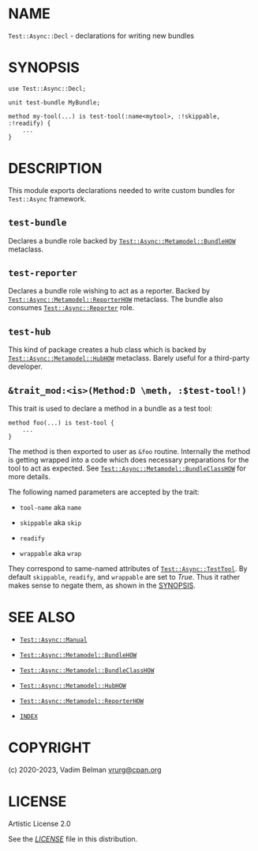 # NAME

`Test::Async::Decl` - declarations for writing new bundles

# SYNOPSIS

``` 
use Test::Async::Decl;

unit test-bundle MyBundle;

method my-tool(...) is test-tool(:name<mytool>, :!skippable, :!readify) {
    ...
}
```

# DESCRIPTION

This module exports declarations needed to write custom bundles for `Test::Async` framework.

## `test-bundle`

Declares a bundle role backed by [`Test::Async::Metamodel::BundleHOW`](Metamodel/BundleHOW.md) metaclass.

## `test-reporter`

Declares a bundle role wishing to act as a reporter. Backed by [`Test::Async::Metamodel::ReporterHOW`](Metamodel/ReporterHOW.md) metaclass. The bundle also consumes [`Test::Async::Reporter`](Reporter.md) role.

## `test-hub`

This kind of package creates a hub class which is backed by [`Test::Async::Metamodel::HubHOW`](Metamodel/HubHOW.md) metaclass. Barely useful for a third-party developer.

## `&trait_mod:<is>(Method:D \meth, :$test-tool!)`

This trait is used to declare a method in a bundle as a test tool:

``` 
method foo(...) is test-tool {
    ...
}
```

The method is then exported to user as `&foo` routine. Internally the method is getting wrapped into a code which does necessary preparations for the tool to act as expected. See [`Test::Async::Metamodel::BundleClassHOW`](Metamodel/BundleClassHOW.md) for more details.

The following named parameters are accepted by the trait:

  - `tool-name` aka `name`

  - `skippable` aka `skip`

  - `readify`

  - `wrappable` aka `wrap`

They correspond to same-named attributes of [`Test::Async::TestTool`](TestTool.md). By default `skippable`, `readify`, and `wrappable` are set to *True*. Thus it rather makes sense to negate them, as shown in the [SYNOPSIS](#SYNOPSIS).

# SEE ALSO

  - [`Test::Async::Manual`](Manual.md)

  - [`Test::Async::Metamodel::BundleHOW`](Metamodel/BundleHOW.md)

  - [`Test::Async::Metamodel::BundleClassHOW`](Metamodel/BundleClassHOW.md)

  - [`Test::Async::Metamodel::HubHOW`](Metamodel/HubHOW.md)

  - [`Test::Async::Metamodel::ReporterHOW`](Metamodel/ReporterHOW.md)

  - [`INDEX`](../../../../INDEX.md)

# COPYRIGHT

(c) 2020-2023, Vadim Belman <vrurg@cpan.org>

# LICENSE

Artistic License 2.0

See the [*LICENSE*](../../../../LICENSE) file in this distribution.
